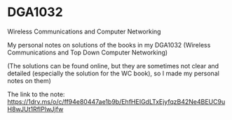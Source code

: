 # DGA1032
Wireless Communications and Computer Networking

My personal notes on solutions of the books in my DGA1032 (Wireless Communications and Top Down Computer Networking)

(The solutions can be found online, but they are sometimes not clear and detailed (especially the solution for the WC book), so I made my personal notes on them)

The link to the note: https://1drv.ms/o/c/ff94e80447ae1b9b/EhfHEIGdLTxEjyfqzB42Ne4BEUC9uH8wJUt1RfIPlwJjfw
